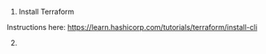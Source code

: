 1. Install Terraform

Instructions here: https://learn.hashicorp.com/tutorials/terraform/install-cli

2.
